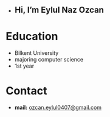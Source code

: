 - ## Hi, I’m Eylul Naz Ozcan 
# Education
- Bilkent University
- majoring computer science
- 1st year
# Contact
- **mail:** ozcan.eylul0407@gmail.com  




